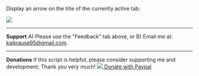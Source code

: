 Display an arrow on the title of the currently active tab:

<img src="https://i.imgur.com/vTIgheG.png"></img>
<hr />
<b>Support</b>
	A) Please use the "Feedback" tab above, or
	B) Email me at: <a href="mailto:kaikrause95@gmail.com">kaikrause95@gmail.com</a>.
<hr />
<b>Donations</b>
	If this script is helpful, please consider supporting me and development. Thank you very much!
	<a href="https://www.paypal.com/cgi-bin/webscr?cmd=_donations&business=kaikrause95%40gmail%2ecom&lc=AU&item_name=Kai%20Krause&currency_code=AUD&bn=PP%2dDonationsBF%3aLDY0zOy%2epng%3aNonHosted">
	<img src="https://i.imgur.com/9bAlUVi.png"></img>
	Donate with Paypal
</a>